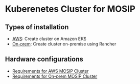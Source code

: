 # Kuberenetes Cluster for MOSIP

## Types of installation

* [AWS](aws/README.md):  Create cluster on Amazon EKS
* [On-prem](on-prem/README.md): Create cluster on-premise using Rancher

## Hardware configurations

* [Requirements for AWS MOSIP Cluster](./aws/requirements.md)
* [Requirements for On-prem MOSIP Cluster](./on-prem/requirements.md)
